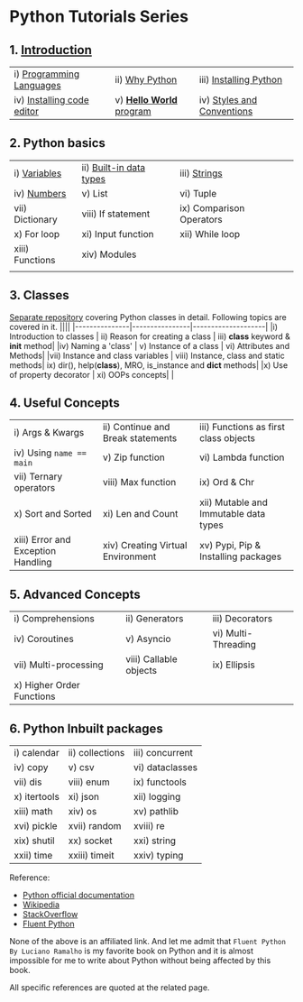 # Python Tutorials Series

## 1. [Introduction](https://github.com/CodingMantras/PythonTutorials/tree/master/1_introduction)

||||
|---------------|----------------|--------------------|
|i) [Programming Languages](https://github.com/CodingMantras/PythonTutorials/blob/master/1_getting_started/1_programming_language.md)|ii) [Why Python](https://github.com/CodingMantras/PythonTutorials/blob/master/1_getting_started/2_why_python.md) |iii) [Installing Python](https://github.com/CodingMantras/PythonTutorials/blob/master/1_getting_started/3_installing_python.md) |
|iv) [Installing code editor](https://github.com/CodingMantras/PythonTutorials/blob/master/1_getting_started/4_installing_code_editor.md)| v) [**Hello World** program](https://github.com/CodingMantras/PythonTutorials/blob/master/1_getting_started/5_hello_world.md)|iv) [Styles and Conventions](https://github.com/CodingMantras/PythonTutorials/blob/master/1_getting_started/6_styles_and_conventions.md)|

## 2. Python basics

||||
|---------------|----------------|--------------------|
|i) [Variables](https://github.com/CodingMantras/python-tutorials/blob/master/2_python_basics/1_variables.md) | ii) [Built-in data types](https://github.com/CodingMantras/python-tutorials/blob/master/2_python_basics/2_builtin_datatypes.md)| iii) [Strings](https://github.com/CodingMantras/python-tutorials/blob/master/2_python_basics/3.1_strings.md) |
|iv) [Numbers](https://github.com/CodingMantras/python-tutorials/blob/master/2_python_basics/4_numbers.md)| v) List    | vi) Tuple |
|vii) Dictionary | viii) If statement | ix) Comparison Operators|
|x) For loop | xi) Input function | xii) While loop |
|xiii) Functions| xiv) Modules ||
||||

## 3. Classes

[Separate repository](https://github.com/CodingMantras/python-class-tutorial) covering Python classes in detail. Following topics are covered in it.
||||
|---------------|----------------|--------------------|
|i) Introduction to classes | ii) Reason for creating a class | iii) **class** keyword & ****init**** method|
|iv) Naming a 'class' | v) Instance of a class  | vi) Attributes and Methods|
|vii) Instance and class variables | viii) Instance, class and static methods| ix) dir(), help(**class**), MRO, is_instance and **dict** methods|
|x) Use of property decorator | xi) OOPs concepts| |

## 4. Useful Concepts

||||
|---------------|----------------|--------------------|
|i) Args & Kwargs |ii) Continue and Break statements |iii) Functions as first class objects|
|iv) Using `name == main` |v) Zip function |vi) Lambda function |
|vii) Ternary operators|viii) Max function|ix) Ord & Chr |
|x) Sort and Sorted |xi) Len and Count |xii) Mutable and Immutable data types|
|xiii) Error and Exception Handling |xiv) Creating Virtual Environment| xv) Pypi, Pip & Installing packages|

## 5. Advanced Concepts

||||
|---------------|----------------|--------------------|
|i) Comprehensions |ii) Generators | iii) Decorators|
|iv) Coroutines |v) Asyncio |vi) Multi-Threading |
|vii) Multi-processing |viii) Callable objects | ix) Ellipsis|
|x) Higher Order Functions || |

## 6. Python Inbuilt packages

||||
|---------------|----------------|------------|
|i) calendar |ii) collections|iii) concurrent |
|iv) copy     |v) csv    |vi) dataclasses |
|vii) dis |viii) enum| ix) functools |
|x) itertools |xi) json |xii) logging|
|xiii) math |xiv) os|xv) pathlib |
|xvi) pickle |xvii) random |xviii) re|
|xix) shutil |xx) socket|xxi) string |
|xxii) time | xxiii) timeit | xxiv) typing|

Reference:

- [Python official documentation](https://docs.python.org/3/)
- [Wikipedia](https://www.wikipedia.org/)
- [StackOverflow](https://stackoverflow.com/)
- [Fluent Python](https://www.oreilly.com/library/view/fluent-python-2nd/9781492056348/)

None of the above is an affiliated link. And let me admit that `Fluent Python By Luciano Ramalho` is my favorite book on Python and it is almost impossible for me to write about Python without being affected by this book.

All specific references are quoted at the related page.
